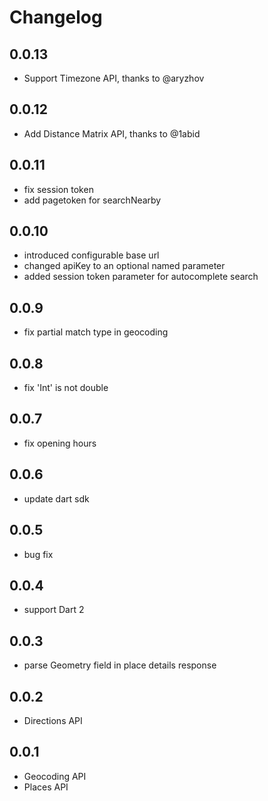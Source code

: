 # Changelog

## 0.0.13

- Support Timezone API, thanks to @aryzhov

## 0.0.12

- Add Distance Matrix API, thanks to @1abid

## 0.0.11

- fix session token
- add pagetoken for searchNearby 

## 0.0.10

- introduced configurable base url
- changed apiKey to an optional named parameter
- added session token parameter for autocomplete search

## 0.0.9

- fix partial match type in geocoding

## 0.0.8

- fix 'Int' is not double

## 0.0.7

- fix opening hours

## 0.0.6

-  update dart sdk

## 0.0.5

- bug fix

## 0.0.4
- support Dart 2

## 0.0.3
- parse Geometry field in place details response

## 0.0.2

- Directions API

## 0.0.1

- Geocoding API
- Places API
